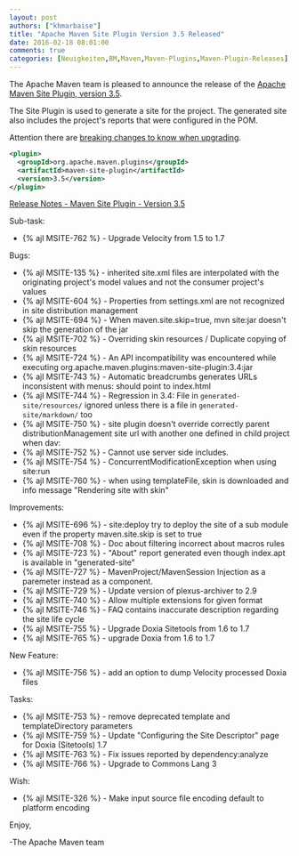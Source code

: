 ```yaml
---
layout: post
authors: ["khmarbaise"]
title: "Apache Maven Site Plugin Version 3.5 Released"
date: 2016-02-18 08:01:00
comments: true
categories: [Neuigkeiten,BM,Maven,Maven-Plugins,Maven-Plugin-Releases]
---
```

The Apache Maven team is pleased to announce the release of the 
[Apache Maven Site Plugin, version 3.5](https://maven.apache.org/plugins/maven-site-plugin/).

The Site Plugin is used to generate a site for the project. The generated site
also includes the project's reports that were configured in the POM.

Attention there are [breaking changes to know when upgrading](https://maven.apache.org/plugins/maven-site-plugin/migrate.html).


``` xml
<plugin>
  <groupId>org.apache.maven.plugins</groupId>
  <artifactId>maven-site-plugin</artifactId>
  <version>3.5</version>
</plugin>
```
<!-- more -->
[Release Notes - Maven Site Plugin - Version 3.5](https://issues.apache.org/jira/secure/ReleaseNote.jspa?projectId=12317923&version=12331531&styleName=Text)

Sub-task:

 * {% ajl MSITE-762 %} -  Upgrade Velocity from 1.5 to 1.7

Bugs:

 * {% ajl MSITE-135 %} -  inherited site.xml files are interpolated with the originating project's model values and not the consumer project's values
 * {% ajl MSITE-604 %} -  Properties from settings.xml are not recognized in site distribution management 
 * {% ajl MSITE-694 %} -  When maven.site.skip=true, mvn site:jar doesn't skip the generation of the jar
 * {% ajl MSITE-702 %} -  Overriding skin resources / Duplicate copying of skin resources
 * {% ajl MSITE-724 %} -  An API incompatibility was encountered while executing org.apache.maven.plugins:maven-site-plugin:3.4:jar
 * {% ajl MSITE-743 %} -  Automatic breadcrumbs generates URLs inconsistent with menus: should point to index.html
 * {% ajl MSITE-744 %} -  Regression in 3.4: File in `generated-site/resources/` ignored unless there is a file in `generated-site/markdown/` too
 * {% ajl MSITE-750 %} -  site plugin doesn't override correctly parent distributionManagement site url with another one defined in child project when dav:
 * {% ajl MSITE-752 %} -  Cannot use server side includes.
 * {% ajl MSITE-754 %} -  ConcurrentModificationException when using site:run
 * {% ajl MSITE-760 %} -  when using templateFile, skin is downloaded and info message "Rendering site with skin"

Improvements:

 * {% ajl MSITE-696 %} -  site:deploy try to deploy the site of a sub module even if the property maven.site.skip is set to true
 * {% ajl MSITE-708 %} -  Doc about filtering incorrect about macros rules
 * {% ajl MSITE-723 %} -  "About" report generated even though index.apt is available in "generated-site"
 * {% ajl MSITE-727 %} -  MavenProject/MavenSession Injection as a paremeter instead as a component.
 * {% ajl MSITE-729 %} -  Update version of plexus-archiver to 2.9
 * {% ajl MSITE-740 %} -  Allow multiple extensions for given format
 * {% ajl MSITE-746 %} -  FAQ contains inaccurate description regarding the site life cycle
 * {% ajl MSITE-755 %} -  Upgrade Doxia Sitetools from 1.6 to 1.7
 * {% ajl MSITE-765 %} -  upgrade Doxia from 1.6 to 1.7

New Feature:

 * {% ajl MSITE-756 %} -  add an option to dump Velocity processed Doxia files

Tasks:

 * {% ajl MSITE-753 %} -  remove deprecated template and templateDirectory parameters
 * {% ajl MSITE-759 %} -  Update "Configuring the Site Descriptor" page for Doxia (Sitetools) 1.7
 * {% ajl MSITE-763 %} -  Fix issues reported by dependency:analyze
 * {% ajl MSITE-766 %} -  Upgrade to Commons Lang 3

Wish:

 * {% ajl MSITE-326 %} -  Make input source file encoding default to platform encoding

Enjoy,
 
-The Apache Maven team


